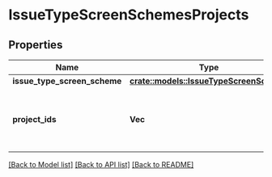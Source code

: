 # IssueTypeScreenSchemesProjects

## Properties

Name | Type | Description | Notes
------------ | ------------- | ------------- | -------------
**issue_type_screen_scheme** | [**crate::models::IssueTypeScreenScheme**](IssueTypeScreenScheme.md) |  | 
**project_ids** | **Vec<String>** | The IDs of the projects using the issue type screen scheme. | 

[[Back to Model list]](../README.md#documentation-for-models) [[Back to API list]](../README.md#documentation-for-api-endpoints) [[Back to README]](../README.md)


